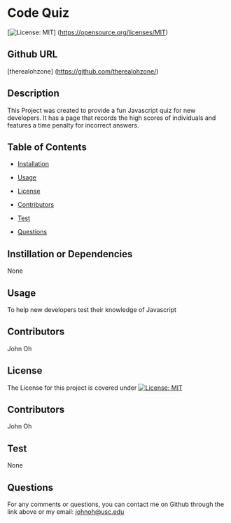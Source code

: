 # Code Quiz

[![License: MIT](https://img.shields.io/badge/License-MIT-yellow.svg)]
(https://opensource.org/licenses/MIT)

## Github URL
[therealohzone] (https://github.com/therealohzone/)

## Description

This Project was created to provide a fun Javascript quiz for new developers. It has a page that records the high scores of individuals and features a time penalty for incorrect answers.

## Table of Contents

* [Installation](#dependencies)

* [Usage](#usage)

* [License](#license)

* [Contributors](#contributor)

* [Test](#test)

* [Questions](#questions)


## Instillation or Dependencies

None

## Usage

To help new developers test their knowledge of Javascript

## Contributors

John Oh

## License

The License for this project is covered under [![License: MIT](https://img.shields.io/badge/License-MIT-yellow.svg)](https://opensource.org/licenses/MIT)

## Contributors

John Oh


## Test

None

## Questions

For any comments or questions, you can contact me on Github through the link above or my email: johnoh@usc.edu
